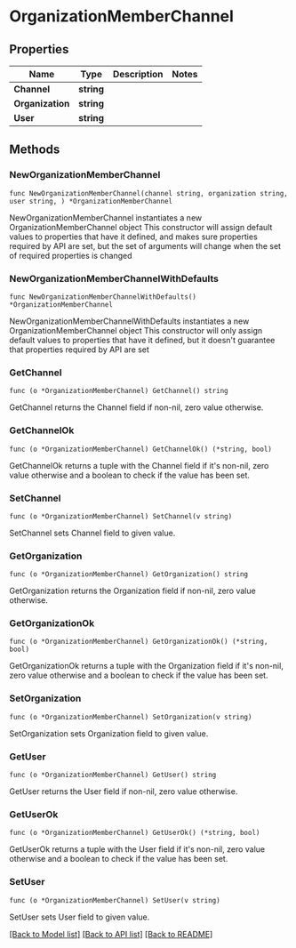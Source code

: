 # OrganizationMemberChannel

## Properties

Name | Type | Description | Notes
------------ | ------------- | ------------- | -------------
**Channel** | **string** |  | 
**Organization** | **string** |  | 
**User** | **string** |  | 

## Methods

### NewOrganizationMemberChannel

`func NewOrganizationMemberChannel(channel string, organization string, user string, ) *OrganizationMemberChannel`

NewOrganizationMemberChannel instantiates a new OrganizationMemberChannel object
This constructor will assign default values to properties that have it defined,
and makes sure properties required by API are set, but the set of arguments
will change when the set of required properties is changed

### NewOrganizationMemberChannelWithDefaults

`func NewOrganizationMemberChannelWithDefaults() *OrganizationMemberChannel`

NewOrganizationMemberChannelWithDefaults instantiates a new OrganizationMemberChannel object
This constructor will only assign default values to properties that have it defined,
but it doesn't guarantee that properties required by API are set

### GetChannel

`func (o *OrganizationMemberChannel) GetChannel() string`

GetChannel returns the Channel field if non-nil, zero value otherwise.

### GetChannelOk

`func (o *OrganizationMemberChannel) GetChannelOk() (*string, bool)`

GetChannelOk returns a tuple with the Channel field if it's non-nil, zero value otherwise
and a boolean to check if the value has been set.

### SetChannel

`func (o *OrganizationMemberChannel) SetChannel(v string)`

SetChannel sets Channel field to given value.


### GetOrganization

`func (o *OrganizationMemberChannel) GetOrganization() string`

GetOrganization returns the Organization field if non-nil, zero value otherwise.

### GetOrganizationOk

`func (o *OrganizationMemberChannel) GetOrganizationOk() (*string, bool)`

GetOrganizationOk returns a tuple with the Organization field if it's non-nil, zero value otherwise
and a boolean to check if the value has been set.

### SetOrganization

`func (o *OrganizationMemberChannel) SetOrganization(v string)`

SetOrganization sets Organization field to given value.


### GetUser

`func (o *OrganizationMemberChannel) GetUser() string`

GetUser returns the User field if non-nil, zero value otherwise.

### GetUserOk

`func (o *OrganizationMemberChannel) GetUserOk() (*string, bool)`

GetUserOk returns a tuple with the User field if it's non-nil, zero value otherwise
and a boolean to check if the value has been set.

### SetUser

`func (o *OrganizationMemberChannel) SetUser(v string)`

SetUser sets User field to given value.



[[Back to Model list]](../README.md#documentation-for-models) [[Back to API list]](../README.md#documentation-for-api-endpoints) [[Back to README]](../README.md)


